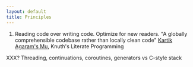 ```yaml
---
layout: default
title: Principles
---
```


1. Reading code over writing code. Optimize for new readers. "A globally comprehensible codebase rather than locally clean code" [Kartik Agaram's Mu](https://github.com/akkartik/mu), Knuth's Literate Programming

XXX? Threading, continuations, coroutines, generators vs C-style stack
